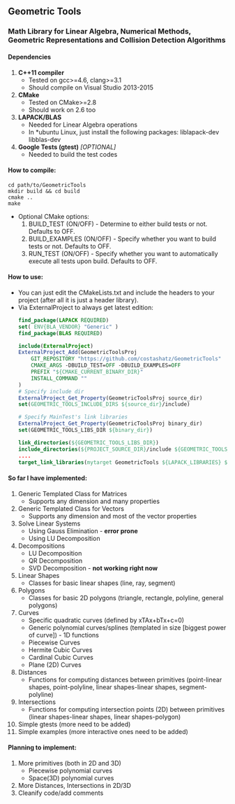 ## Geometric Tools

### Math Library for Linear Algebra, Numerical Methods, Geometric Representations and Collision Detection Algorithms

#### Dependencies
1. **C++11 compiler**
	* Tested on gcc>=4.6, clang>=3.1
	* Should compile on Visual Studio 2013-2015
2. **CMake**
	* Tested on CMake>=2.8
	* Should work on 2.6 too
3. **LAPACK/BLAS**
	* Needed for Linear Algebra operations
	* In *ubuntu Linux, just install the following packages: liblapack-dev libblas-dev
4. **Google Tests (gtest)** *[OPTIONAL]*
	* Needed to build the test codes

#### How to compile:

```
cd path/to/GeometricTools
mkdir build && cd build
cmake ..
make
```

* Optional CMake options:
	1. BUILD_TEST (ON/OFF) - Determine to either build tests or not. Defaults to OFF.
	2. BUILD_EXAMPLES (ON/OFF) - Specify whether you want to build tests or not. Defaults to OFF.
	3. RUN_TEST (ON/OFF) - Specify whether you want to automatically execute all tests upon build. Defaults to OFF. 

#### How to use:

* You can just edit the CMakeLists.txt and include the headers to your project (after all it is just a header library).
* Via ExternalProject to always get latest edition:
	```cmake
	find_package(LAPACK REQUIRED)
	set( ENV{BLA_VENDOR} "Generic" )
	find_package(BLAS REQUIRED)

	include(ExternalProject)
	ExternalProject_Add(GeometricToolsProj
	    GIT_REPOSITORY "https://github.com/costashatz/GeometricTools"
	    CMAKE_ARGS -DBUILD_TEST=OFF -DBUILD_EXAMPLES=OFF
	    PREFIX "${CMAKE_CURRENT_BINARY_DIR}"
	    INSTALL_COMMAND ""
	)
	# Specify include dir
	ExternalProject_Get_Property(GeometricToolsProj source_dir)
	set(GEOMETRIC_TOOLS_INCLUDE_DIRS ${source_dir}/include)

	# Specify MainTest's link libraries
	ExternalProject_Get_Property(GeometricToolsProj binary_dir)
	set(GEOMETRIC_TOOLS_LIBS_DIR ${binary_dir})

	link_directories(${GEOMETRIC_TOOLS_LIBS_DIR})
	include_directories(${PROJECT_SOURCE_DIR}/include ${GEOMETRIC_TOOLS_INCLUDE_DIRS})
	....
	target_link_libraries(mytarget GeometricTools ${LAPACK_LIBRARIES} ${BLAS_LIBRARIES})
	```


#### So far I have implemented:

1. Generic Templated Class for Matrices
    * Supports any dimension and many properties
2. Generic Templated Class for Vectors
    * Supports any dimension and most of the vector properties
3. Solve Linear Systems
    * Using Gauss Elimination - **error prone**
    * Using LU Decomposition
4. Decompositions
    * LU Decomposition
    * QR Decomposition
    * SVD Decomposition - **not working right now**
5. Linear Shapes
	* Classes for basic linear shapes (line, ray, segment)
6. Polygons
	* Classes for basic 2D polygons (triangle, rectangle, polyline, general polygons)
7. Curves
	* Specific quadratic curves (defined by xTAx+bTx+c=0)
	* Generic polynomial curves/splines (templated in size [biggest power of curve]) - 1D functions
	* Piecewise Curves
	* Hermite Cubic Curves
	* Cardinal Cubic Curves
	* Plane (2D) Curves
8. Distances
	* Functions for computing distances between primitives (point-linear shapes, point-polyline, linear shapes-linear shapes, segment-polyline)
9. Intersections
	* Functions for computing intersection points (2D) between primitives (linear shapes-linear shapes, linear shapes-polygon)
10. Simple gtests (more need to be added)
11. Simple examples (more interactive ones need to be added)

#### Planning to implement:

1. More primitives (both in 2D and 3D)
	* Piecewise polynomial curves
	* Space(3D) polynomial curves
2. More Distances, Intersections in 2D/3D
3. Cleanify code/add comments


